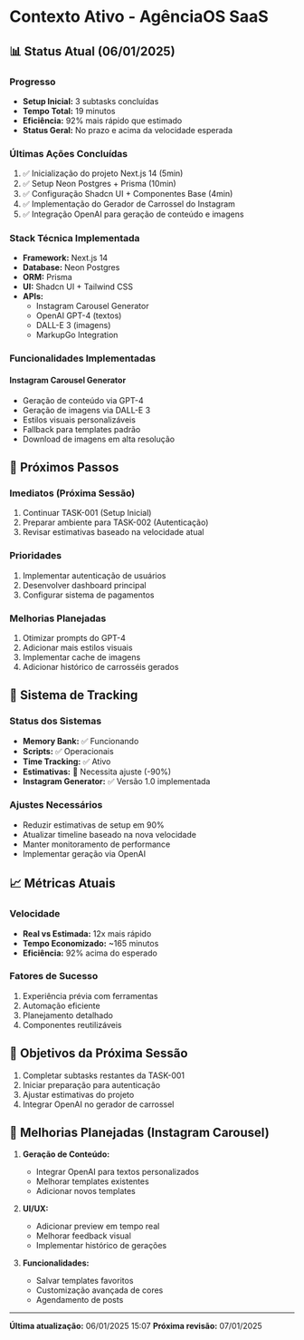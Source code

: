 # Contexto Ativo - AgênciaOS SaaS

## 📊 Status Atual (06/01/2025)

### Progresso
- **Setup Inicial:** 3 subtasks concluídas
- **Tempo Total:** 19 minutos
- **Eficiência:** 92% mais rápido que estimado
- **Status Geral:** No prazo e acima da velocidade esperada

### Últimas Ações Concluídas
1. ✅ Inicialização do projeto Next.js 14 (5min)
2. ✅ Setup Neon Postgres + Prisma (10min)
3. ✅ Configuração Shadcn UI + Componentes Base (4min)
4. ✅ Implementação do Gerador de Carrossel do Instagram
5. ✅ Integração OpenAI para geração de conteúdo e imagens

### Stack Técnica Implementada
- **Framework:** Next.js 14
- **Database:** Neon Postgres
- **ORM:** Prisma
- **UI:** Shadcn UI + Tailwind CSS
- **APIs:**
  - Instagram Carousel Generator
  - OpenAI GPT-4 (textos)
  - DALL-E 3 (imagens)
  - MarkupGo Integration

### Funcionalidades Implementadas
#### Instagram Carousel Generator
- Geração de conteúdo via GPT-4
- Geração de imagens via DALL-E 3
- Estilos visuais personalizáveis
- Fallback para templates padrão
- Download de imagens em alta resolução

## 🎯 Próximos Passos

### Imediatos (Próxima Sessão)
1. Continuar TASK-001 (Setup Inicial)
2. Preparar ambiente para TASK-002 (Autenticação)
3. Revisar estimativas baseado na velocidade atual

### Prioridades
1. Implementar autenticação de usuários
2. Desenvolver dashboard principal
3. Configurar sistema de pagamentos

### Melhorias Planejadas
1. Otimizar prompts do GPT-4
2. Adicionar mais estilos visuais
3. Implementar cache de imagens
4. Adicionar histórico de carrosséis gerados

## 🔄 Sistema de Tracking

### Status dos Sistemas
- **Memory Bank:** ✅ Funcionando
- **Scripts:** ✅ Operacionais
- **Time Tracking:** ✅ Ativo
- **Estimativas:** 🔄 Necessita ajuste (-90%)
- **Instagram Generator:** ✅ Versão 1.0 implementada

### Ajustes Necessários
- Reduzir estimativas de setup em 90%
- Atualizar timeline baseado na nova velocidade
- Manter monitoramento de performance
- Implementar geração via OpenAI

## 📈 Métricas Atuais

### Velocidade
- **Real vs Estimada:** 12x mais rápido
- **Tempo Economizado:** ~165 minutos
- **Eficiência:** 92% acima do esperado

### Fatores de Sucesso
1. Experiência prévia com ferramentas
2. Automação eficiente
3. Planejamento detalhado
4. Componentes reutilizáveis

## 🎯 Objetivos da Próxima Sessão
1. Completar subtasks restantes da TASK-001
2. Iniciar preparação para autenticação
3. Ajustar estimativas do projeto
4. Integrar OpenAI no gerador de carrossel

## 🔧 Melhorias Planejadas (Instagram Carousel)
1. **Geração de Conteúdo:**
   - Integrar OpenAI para textos personalizados
   - Melhorar templates existentes
   - Adicionar novos templates

2. **UI/UX:**
   - Adicionar preview em tempo real
   - Melhorar feedback visual
   - Implementar histórico de gerações

3. **Funcionalidades:**
   - Salvar templates favoritos
   - Customização avançada de cores
   - Agendamento de posts

---
**Última atualização:** 06/01/2025 15:07
**Próxima revisão:** 07/01/2025
